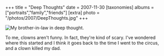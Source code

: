 +++
title = "Deep Thoughts"
date = 2007-11-30 
[taxonomies]
albums = ["portraits","family","friends"]
[extra]
photo = "/photos/2007/DeepThoughts.jpg"
+++

![My brother-in-law in deep thought.](/photos/2007/DeepThoughts.jpg "If you ever drop your keys into a river of molten lava, let 'em go, because, man, they're gone.")

To me, clowns aren't funny. In fact, they're kind of scary. I've wondered where this started and I think it goes back to the time I went to the circus, and a clown killed my dad.
